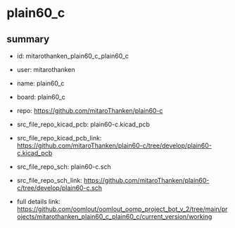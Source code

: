 # plain60_c
 
## summary 
* id: mitarothanken_plain60_c_plain60_c
* user: mitarothanken
* name: plain60_c
* board: plain60_c
* repo: https://github.com/mitaroThanken/plain60-c
* src_file_repo_kicad_pcb: plain60-c.kicad_pcb
* src_file_repo_kicad_pcb_link: https://github.com/mitaroThanken/plain60-c/tree/develop/plain60-c.kicad_pcb


* src_file_repo_sch: plain60-c.sch
* src_file_repo_sch_link: https://github.com/mitaroThanken/plain60-c/tree/develop/plain60-c.sch
* full details link: https://github.com/oomlout/oomlout_oomp_project_bot_v_2/tree/main/projects/mitarothanken_plain60_c_plain60_c/current_version/working  







